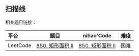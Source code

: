 ## 扫描线



相关题目链接：

| 平台     | 题目                                                         | nihao'Code                                                   | 难度 |
| :------- | ------------------------------------------------------------ | ------------------------------------------------------------ | ---- |
| LeetCode | [850. 矩形面积 II](https://leetcode.cn/problems/rectangle-area-ii/) | [850. 矩形面积 II](https://github.com/xuhaodong1/nihao_algorithm_notes/blob/7b41e608ae1f52c738ad3ef92711c8582503b791/LeetCode/ScanningLine.swift#L13-L40) | 困难 |


